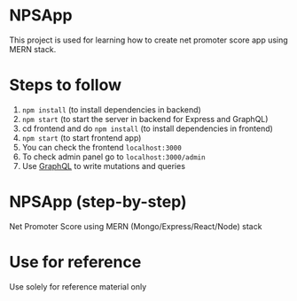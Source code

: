 # NPSApp

This project is used for learning how to create net promoter score app using MERN stack.

# Steps to follow

1. `npm install` (to install dependencies in backend)
2. `npm start` (to start the server in backend for Express and GraphQL)
3. cd frontend and do `npm install` (to install dependencies in frontend)
4. `npm start` (to start frontend app)
5. You can check the frontend `localhost:3000`
6. To check admin panel go to `localhost:3000/admin`
7. Use [GraphQL](https://graphql.org/) to write mutations and queries

# NPSApp (step-by-step)

Net Promoter Score using MERN (Mongo/Express/React/Node) stack

# Use for reference

Use solely for reference material only
